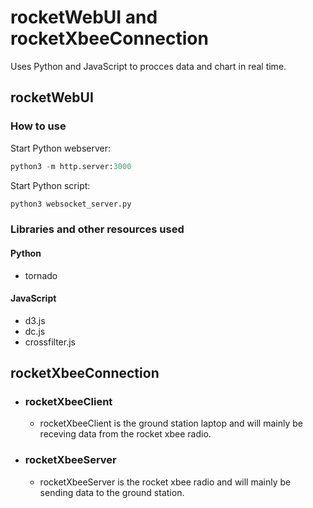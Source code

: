 # rocketWebUI and rocketXbeeConnection

Uses Python and JavaScript to procces data and chart in real time.

## rocketWebUI

### How to use

Start Python webserver:

```python
python3 -m http.server:3000
```

Start Python script:

```python
python3 websocket_server.py
```

### Libraries and other resources used

#### Python

- tornado

#### JavaScript

- d3.js
- dc.js
- crossfilter.js

## rocketXbeeConnection

- ### rocketXbeeClient

  - rocketXbeeClient is the ground station laptop and will mainly be receving data from the rocket xbee radio.

- ### rocketXbeeServer

  - rocketXbeeServer is the rocket xbee radio and will mainly be sending data to the ground station.
